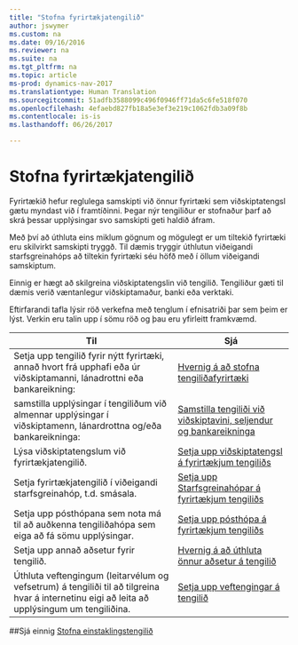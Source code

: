 ```yaml
---
title: "Stofna fyrirtækjatengilið"
author: jswymer
ms.custom: na
ms.date: 09/16/2016
ms.reviewer: na
ms.suite: na
ms.tgt_pltfrm: na
ms.topic: article
ms-prod: dynamics-nav-2017
ms.translationtype: Human Translation
ms.sourcegitcommit: 51adfb3588099c496f0946ff71da5c6fe518f070
ms.openlocfilehash: 4efaebd827fb18a5e3ef3e219c1062fdb3a09f8b
ms.contentlocale: is-is
ms.lasthandoff: 06/26/2017

---
```

# <a name="create-contact-companies"></a>Stofna fyrirtækjatengilið
Fyrirtækið hefur reglulega samskipti við önnur fyrirtæki sem viðskiptatengsl gætu myndast við í framtíðinni. Þegar nýr tengiliður er stofnaður þarf að skrá þessar upplýsingar svo samskipti geti haldið áfram.

Með því að úthluta eins miklum gögnum og mögulegt er um tiltekið fyrirtæki eru skilvirkt samskipti tryggð. Til dæmis tryggir úthlutun viðeigandi starfsgreinahóps að tiltekin fyrirtæki séu höfð með í öllum viðeigandi samskiptum.

Einnig er hægt að skilgreina viðskiptatengslin við tengilið. Tengiliður gæti til dæmis verið væntanlegur viðskiptamaður, banki eða verktaki.

Eftirfarandi tafla lýsir röð verkefna með tenglum í efnisatriði þar sem þeim er lýst. Verkin eru talin upp í sömu röð og þau eru yfirleitt framkvæmd.

|Til |Sjá |
|---|----|
|Setja upp tengilið fyrir nýtt fyrirtæki, annað hvort frá upphafi eða úr viðskiptamanni, lánadrottni eða bankareikning:|[Hvernig á að stofna tengiliðafyrirtæki](marketing-how-create-contact-companies.md)|
|samstilla upplýsingar í tengiliðum við almennar upplýsingar í viðskiptamenn, lánardrottna og/eða bankareikninga:|[Samstilla tengiliði við viðskiptavini, seljendur og bankareikninga](marketing-synchronize-contacts-customers-vendors-bank-accounts.md)|
|Lýsa viðskiptatengslum við fyrirtækjatengilið.|[Setja upp viðskiptatengsl á fyrirtækjum tengiliðs](marketing-business-relations.md)|
|Setja fyrirtækjatengilið í viðeigandi starfsgreinahóp, t.d. smásala.|[Setja upp Starfsgreinahópar á fyrirtækjum tengiliðs](marketing-industry-groups.md)|
|Setja upp pósthópana sem nota má til að auðkenna tengiliðahópa sem eiga að fá sömu upplýsingar.|[Setja upp pósthópa á fyrirtækjum tengiliðs](marketing-mailing-groups.md)|
|Setja upp annað aðsetur fyrir tengilið.|[Hvernig á að úthluta önnur aðsetur á tengilið](marketing-how-assign-alternative-address.md)|
|Úthluta veftengingum (leitarvélum og vefsetrum) á tengiliði til að tilgreina hvar á internetinu eigi að leita að upplýsingum um tengiliðina.|[Setja upp veftengingar á tengilið](marketing-web-sources.md)|

##<a name="see-also"></a>Sjá einnig
[Stofna einstaklingstengilið](marketing-create-contact-persons.md)

